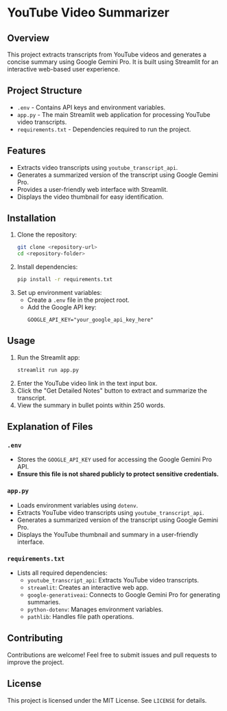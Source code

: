 # YouTube Video Summarizer

## Overview
This project extracts transcripts from YouTube videos and generates a concise summary using Google Gemini Pro. It is built using Streamlit for an interactive web-based user experience.

## Project Structure
- `.env` - Contains API keys and environment variables.
- `app.py` - The main Streamlit web application for processing YouTube video transcripts.
- `requirements.txt` - Dependencies required to run the project.

## Features
- Extracts video transcripts using `youtube_transcript_api`.
- Generates a summarized version of the transcript using Google Gemini Pro.
- Provides a user-friendly web interface with Streamlit.
- Displays the video thumbnail for easy identification.

## Installation
1. Clone the repository:
   ```bash
   git clone <repository-url>
   cd <repository-folder>
   ```
2. Install dependencies:
   ```bash
   pip install -r requirements.txt
   ```
3. Set up environment variables:
   - Create a `.env` file in the project root.
   - Add the Google API key:
     ```
     GOOGLE_API_KEY="your_google_api_key_here"
     ```

## Usage
1. Run the Streamlit app:
   ```bash
   streamlit run app.py
   ```
2. Enter the YouTube video link in the text input box.
3. Click the "Get Detailed Notes" button to extract and summarize the transcript.
4. View the summary in bullet points within 250 words.

## Explanation of Files
### `.env`
- Stores the `GOOGLE_API_KEY` used for accessing the Google Gemini Pro API.
- **Ensure this file is not shared publicly to protect sensitive credentials.**

### `app.py`
- Loads environment variables using `dotenv`.
- Extracts YouTube video transcripts using `youtube_transcript_api`.
- Generates a summarized version of the transcript using Google Gemini Pro.
- Displays the YouTube thumbnail and summary in a user-friendly interface.

### `requirements.txt`
- Lists all required dependencies:
  - `youtube_transcript_api`: Extracts YouTube video transcripts.
  - `streamlit`: Creates an interactive web app.
  - `google-generativeai`: Connects to Google Gemini Pro for generating summaries.
  - `python-dotenv`: Manages environment variables.
  - `pathlib`: Handles file path operations.

## Contributing
Contributions are welcome! Feel free to submit issues and pull requests to improve the project.

## License
This project is licensed under the MIT License. See `LICENSE` for details.
